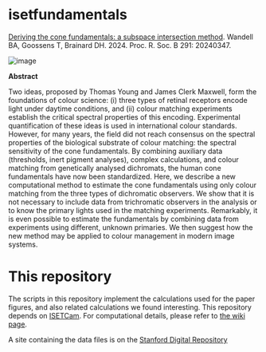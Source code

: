 # isetfundamentals

[Deriving the cone fundamentals: a subspace intersection method](https://doi.org/10.1098/rspb.2024.0347).
Wandell BA, Goossens T, Brainard DH. 2024.
Proc. R. Soc. B 291: 20240347.

![image](https://github.com/user-attachments/assets/8150e7c0-479c-47af-884f-0eb7b83743a5)

**Abstract**

Two ideas, proposed by Thomas Young and James Clerk Maxwell, form the foundations of colour science: (i) three types of retinal receptors encode light under daytime conditions, and (ii) colour matching experiments establish the critical spectral properties of this encoding. Experimental quantification of these ideas is used in international colour standards. However, for many years, the field did not reach consensus on the spectral properties of the biological substrate of colour matching: the spectral sensitivity of the cone fundamentals. By combining auxiliary data (thresholds, inert pigment analyses), complex calculations, and colour matching from genetically analysed dichromats, the human cone fundamentals have now been standardized. Here, we describe a new computational method to estimate the cone fundamentals using only colour matching from the three types of dichromatic observers. We show that it is
not necessary to include data from trichromatic observers in the analysis or to know the primary lights used in the matching experiments. Remarkably, it is even possible to estimate the fundamentals by combining data from experiments using different, unknown primaries. We then suggest how the new method may be applied to colour management in modern image
systems.

# This repository
The scripts in this repository implement the calculations used for the paper figures, and also related calculations we found interesting.  This repository depends on [ISETCam](https://github.com/iset/isetcam/wiki). For computational details, please refer to [the wiki page](https://github.com/isetbio/isetfundamentals/wiki).  

A site containing the data files is on the [Stanford Digital Repository](https://purl.stanford.edu/jz111ct9401)

